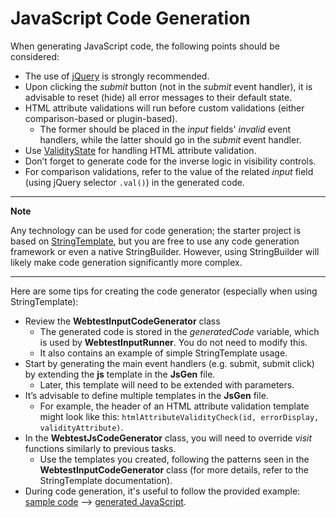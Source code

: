 # JavaScript Code Generation

When generating JavaScript code, the following points should be considered:
- The use of [jQuery](https://jquery.com/) is strongly recommended.
- Upon clicking the *submit* button (not in the *submit* event handler), it is advisable to reset (hide) all error messages to their default state.
- HTML attribute validations will run before custom validations (either comparison-based or plugin-based).
    - The former should be placed in the *input* fields' *invalid* event handlers, while the latter should go in the *submit* event handler.
- Use [ValidityState](https://developer.mozilla.org/en-US/docs/Web/API/ValidityState) for handling HTML attribute validation.
- Don’t forget to generate code for the inverse logic in visibility controls.
- For comparison validations, refer to the value of the related *input* field (using jQuery selector ```.val()```) in the generated code.

---
**Note**

Any technology can be used for code generation; the starter project is based on [StringTemplate](https://www.stringtemplate.org/), but you are free to use any code generation framework or even a native StringBuilder. However, using StringBuilder will likely make code generation significantly more complex.

---

Here are some tips for creating the code generator (especially when using StringTemplate):
- Review the **WebtestInputCodeGenerator** class
    - The generated code is stored in the *generatedCode* variable, which is used by **WebtestInputRunner**. You do not need to modify this.
    - It also contains an example of simple StringTemplate usage.
- Start by generating the main event handlers (e.g. submit, submit click) by extending the **js** template in the **JsGen** file.
    - Later, this template will need to be extended with parameters.
- It’s advisable to define multiple templates in the **JsGen** file.
    - For example, the header of an HTML attribute validation template might look like this: ```htmlAttributeValidityCheck(id, errorDisplay, validityAttribute)```.
- In the **WebtestJsCodeGenerator** class, you will need to override *visit* functions similarly to previous tasks.
    - Use the templates you created, following the patterns seen in the **WebtestInputCodeGenerator** class (for more details, refer to the StringTemplate documentation).
- During code generation, it's useful to follow the provided example: [sample code](https://github.com/MDSDLab/mdsd-2024-lab4-antlr/blob/main/src/examples/PersonForm.wtiv) --> [generated JavaScript](https://github.com/MDSDLab/mdsd-2024-lab4-antlr/blob/main/src/examples/generated/validation.js).